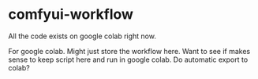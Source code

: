 # comfyui-workflow
All the code exists on google colab right now.

For google colab. Might just store the workflow here. Want to see if makes sense to keep script here and run in google colab. Do automatic export to colab?
